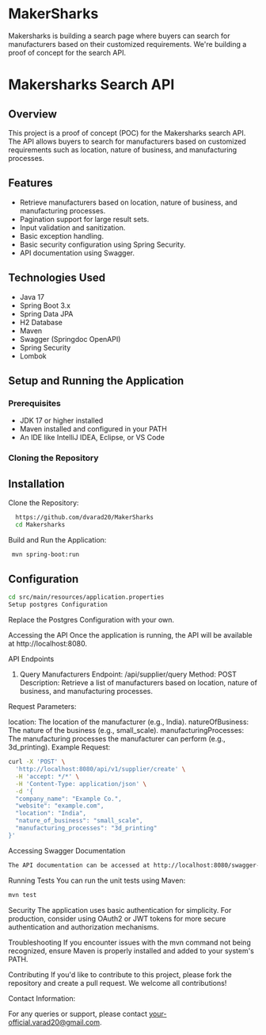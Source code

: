 # MakerSharks
Makersharks is building a search page where buyers can search for manufacturers based on their customized requirements. We're building a proof of concept for the search API.

# Makersharks Search API

## Overview

This project is a proof of concept (POC) for the Makersharks search API. The API allows buyers to search for manufacturers based on customized requirements such as location, nature of business, and manufacturing processes.

## Features

- Retrieve manufacturers based on location, nature of business, and manufacturing processes.
- Pagination support for large result sets.
- Input validation and sanitization.
- Basic exception handling.
- Basic security configuration using Spring Security.
- API documentation using Swagger.

## Technologies Used

- Java 17
- Spring Boot 3.x
- Spring Data JPA
- H2 Database
- Maven
- Swagger (Springdoc OpenAPI)
- Spring Security
- Lombok

## Setup and Running the Application

### Prerequisites

- JDK 17 or higher installed
- Maven installed and configured in your PATH
- An IDE like IntelliJ IDEA, Eclipse, or VS Code

### Cloning the Repository

## Installation

Clone the Repository:
```bash
  https://github.com/dvarad20/MakerSharks
  cd Makersharks

```
Build and Run the Application:
```bash
 mvn spring-boot:run                     
```


## Configuration

```bash
cd src/main/resources/application.properties
Setup postgres Configuration
```
Replace the Postgres Configuration with your own.


Accessing the API
Once the application is running, the API will be available at http://localhost:8080.

API Endpoints
1. Query Manufacturers
Endpoint: /api/supplier/query
Method: POST
Description: Retrieve a list of manufacturers based on location, nature of business, and manufacturing processes.

Request Parameters:

location: The location of the manufacturer (e.g., India).
natureOfBusiness: The nature of the business (e.g., small_scale).
manufacturingProcesses: The manufacturing processes the manufacturer can perform (e.g., 3d_printing).
Example Request:


```bash
curl -X 'POST' \
  'http://localhost:8080/api/v1/supplier/create' \
  -H 'accept: */*' \
  -H 'Content-Type: application/json' \
  -d '{
  "company_name": "Example Co.",
  "website": "example.com",
  "location": "India",
  "nature_of_business": "small_scale",
  "manufacturing_processes": "3d_printing"
}'
```

Accessing Swagger Documentation
```bash
The API documentation can be accessed at http://localhost:8080/swagger-ui.html or http://localhost:8080/swagger-ui/index.html after starting the application.
```

Running Tests
You can run the unit tests using Maven:

```bash
mvn test
```

Security
The application uses basic authentication for simplicity. For production, consider using OAuth2 or JWT tokens for more secure authentication and authorization mechanisms.

Troubleshooting
If you encounter issues with the mvn command not being recognized, ensure Maven is properly installed and added to your system's PATH.

Contributing
If you'd like to contribute to this project, please fork the repository and create a pull request. We welcome all contributions!


Contact Information:

For any queries or support, please contact your-official.varad20@gmail.com.



